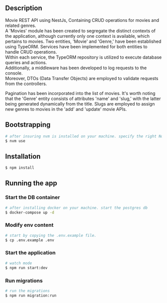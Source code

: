 
## Description

Movie REST API using NestJs, Containing CRUD operations for movies and related
genres.  
A 'Movies' module has been created to segregate the distinct contexts of the application, although currently only one context is available, which pertains to movies. Two entities, 'Movie' and 'Genre,' have been established using TypeORM. Services have been implemented for both entities to handle CRUD operations.  
Within each service, the TypeORM repository is utilized to execute database queries and actions.  
Additionally, a middleware has been developed to log requests to the console.  
Moreover, DTOs (Data Transfer Objects) are employed to validate requests from the controllers.

Pagination has been incorporated into the list of movies. It's worth noting that the 'Genre' entity consists of attributes 'name' and 'slug,' with the latter being generated dynamically from the title. Slugs are employed to assign new genres to movies in the 'add' and 'update' movie APIs.

## Bootstrapping
```bash
# after insuring nvm is installed on your machine. specify the right Nodejs version
$ nvm use
```

## Installation

```bash
$ npm install
```

## Running the app

### Start the DB container
```bash
# after installing docker on your machine. start the postgres db 
$ docker-compose up -d
```

### Modify env content
```bash
# start by copying the .env.example file. 
$ cp .env.example .env
```

### Start the application
```bash
# watch mode 
$ npm run start:dev
```

### Run migrations
```bash
# run the migrations 
$ npm run migration:run
```




